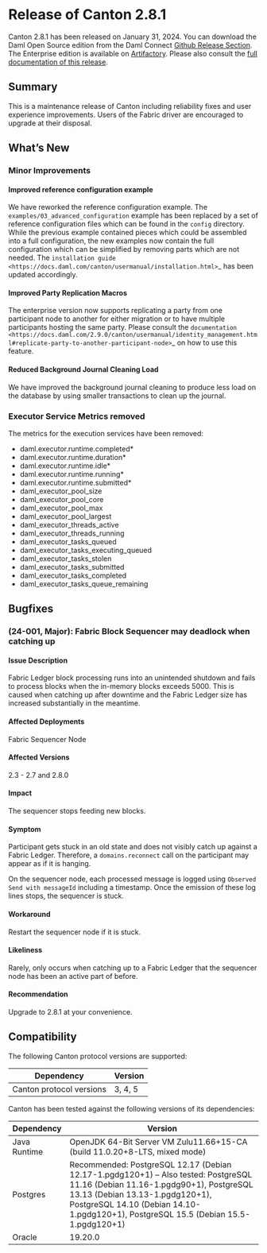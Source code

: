 # Release of Canton 2.8.1

Canton 2.8.1 has been released on January 31, 2024. You can download the Daml Open Source edition from the Daml Connect [Github Release Section](https://github.com/digital-asset/daml/releases/tag/v2.8.1). The Enterprise edition is available on [Artifactory](https://digitalasset.jfrog.io/artifactory/canton-enterprise/canton-enterprise-2.8.1.zip).
Please also consult the [full documentation of this release](https://docs.daml.com/2.8.1/canton/about.html).

## Summary

This is a maintenance release of Canton including reliability fixes and user experience improvements.
Users of the Fabric driver are encouraged to upgrade at their disposal.

## What’s New

### Minor Improvements
#### Improved reference configuration example
We have reworked the reference configuration example. The ``examples/03_advanced_configuration`` example has been replaced
by a set of reference configuration files which can be found in the ``config`` directory. While the previous example
contained pieces which could be assembled into a full configuration, the new examples now contain the full configuration
which can be simplified by removing parts which are not needed.
The `installation guide <https://docs.daml.com/canton/usermanual/installation.html>`_ has been updated accordingly.

#### Improved Party Replication Macros
The enterprise version now supports replicating a party from one participant node to another for either migration or
to have multiple participants hosting the same party. Please consult the `documentation <https://docs.daml.com/2.9.0/canton/usermanual/identity_management.html#replicate-party-to-another-participant-node>`_
on how to use this feature.

#### Reduced Background Journal Cleaning Load
We have improved the background journal cleaning to produce less load on the database by using smaller transactions to clean up
the journal.

### Executor Service Metrics removed
The metrics for the execution services have been removed:

- daml.executor.runtime.completed*
- daml.executor.runtime.duration*
- daml.executor.runtime.idle*
- daml.executor.runtime.running*
- daml.executor.runtime.submitted*
- daml_executor_pool_size
- daml_executor_pool_core
- daml_executor_pool_max
- daml_executor_pool_largest
- daml_executor_threads_active
- daml_executor_threads_running
- daml_executor_tasks_queued
- daml_executor_tasks_executing_queued
- daml_executor_tasks_stolen
- daml_executor_tasks_submitted
- daml_executor_tasks_completed
- daml_executor_tasks_queue_remaining

## Bugfixes

### (24-001, Major): Fabric Block Sequencer may deadlock when catching up

#### Issue Description
Fabric Ledger block processing runs into an unintended shutdown and fails to process blocks when the
in-memory blocks exceeds 5000. This is caused when catching up after downtime and the Fabric Ledger
size has increased substantially in the meantime.

#### Affected Deployments
Fabric Sequencer Node

#### Affected Versions
2.3 - 2.7 and 2.8.0

#### Impact
The sequencer stops feeding new blocks.

#### Symptom
Participant gets stuck in an old state and does not visibly catch up against a Fabric Ledger.
Therefore, a ``domains.reconnect`` call on the participant may appear as if it is hanging.

On the sequencer node, each processed message is logged using ``Observed Send with messageId`` including a
timestamp. Once the emission of these log lines stops, the sequencer is stuck.

#### Workaround
Restart the sequencer node if it is stuck.

#### Likeliness
Rarely, only occurs when catching up to a Fabric Ledger that the sequencer node has been an active part of before.

#### Recommendation
Upgrade to 2.8.1 at your convenience.

## Compatibility

The following Canton protocol versions are supported:

| Dependency                 | Version                    |
|----------------------------|----------------------------|
| Canton protocol versions   | 3, 4, 5          |

Canton has been tested against the following versions of its dependencies:

| Dependency                 | Version                    |
|----------------------------|----------------------------|
| Java Runtime               | OpenJDK 64-Bit Server VM Zulu11.66+15-CA (build 11.0.20+8-LTS, mixed mode)               |
| Postgres                   | Recommended: PostgreSQL 12.17 (Debian 12.17-1.pgdg120+1) – Also tested: PostgreSQL 11.16 (Debian 11.16-1.pgdg90+1), PostgreSQL 13.13 (Debian 13.13-1.pgdg120+1), PostgreSQL 14.10 (Debian 14.10-1.pgdg120+1), PostgreSQL 15.5 (Debian 15.5-1.pgdg120+1)           |
| Oracle                     | 19.20.0             |
